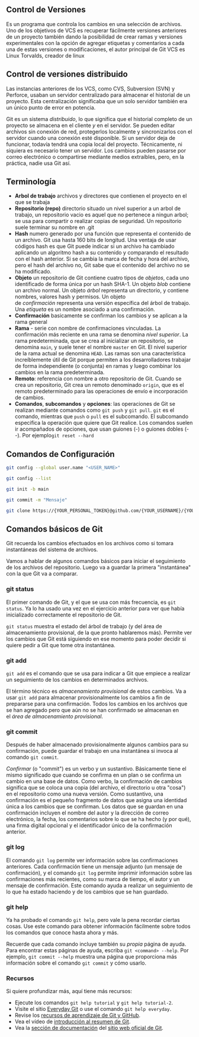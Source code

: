 ## Control de Versiones 

Es un programa que controla los cambios en una selección de archivos. Uno de los objetivos de VCS es recuperar fácilmente versiones anteriores de un proyecto también dando la posibilidad de crear ramas y versiones experimentales con la opción de agregar etiquetas y comentarios a cada una de estas versiones o modificaciones, el autor principal de Git VCS es Linux Torvalds, creador de linux

## Control de versiones distribuido 

Las instancias anteriores de los VCS, como CVS, Subversion (SVN) y Perforce, usaban un servidor centralizado para almacenar el historial de un proyecto. Esta centralización significaba que un solo servidor también era un único punto de error en potencia.

Git es un sistema _distribuido_, lo que significa que el historial completo de un proyecto se almacena en el cliente _y_ en el servidor. Se pueden editar archivos sin conexión de red, protegerlos localmente y sincronizarlos con el servidor cuando una conexión esté disponible. Si un servidor deja de funcionar, todavía tendrá una copia local del proyecto. Técnicamente, ni siquiera es necesario tener un servidor. Los cambios pueden pasarse por correo electrónico o compartirse mediante medios extraíbles, pero, en la práctica, nadie usa Git así.

## Terminología

- **Arbol de trabajo** archivos y directores que contienen el proyecto en el que se trabaja 
- **Repositorio (repo)** directorio situado un nivel superior a un arbol de trabajo, un repositorio vacio es aquel que no pertenece a ningun arbol; se usa para compartir o  realizar copias de seguridad. Un repositorio suele terminar su nombre en .git
- **Hash** numero generado por una función que representa el contenido de un archivo. Git usa hasta 160 bits  de longitud. Una ventaja de usar códigos hash es que Git puede indicar si un archivo ha cambiado aplicando un algoritmo hash a su contenido y comparando el resultado con el hash anterior. Si se cambia la marca de fecha y hora del archivo, pero el hash del archivo no, Git sabe que el contenido del archivo no se ha modificado.
- **Objeto** un repositorio de Git contiene cuatro tipos de _objetos_, cada uno identificado de forma única por un hash SHA-1. Un objeto _blob_ contiene un archivo normal. Un objeto _árbol_ representa un directorio, y contiene nombres, valores hash y permisos. Un objeto de _confirmación_ representa una versión específica del árbol de trabajo. Una _etiqueta_ es un nombre asociado a una confirmación.
- **Confirmación** basicamente se confirman los cambios y se aplican a la rama general
- **Rama** - serie con nombre de confirmaciones vinculadas. La confirmación más reciente en una rama se denomina _nivel superior_. La rama predeterminada, que se crea al inicializar un repositorio, se denomina `main`, y suele tener el nombre `master` en Git. El nivel superior de la rama actual se denomina `HEAD`. Las ramas son una característica increíblemente útil de Git porque permiten a los desarrolladores trabajar de forma independiente (o conjunta) en ramas y luego combinar los cambios en la rama predeterminada.
- **Remoto**: referencia con nombre a otro repositorio de Git. Cuando se crea un repositorio, Git crea un remoto denominado `origin`, que es el remoto predeterminado para las operaciones de envío e incorporación de cambios.
- **Comandos**, **subcomandos** y **opciones**: las operaciones de Git se realizan mediante comandos como `git push` y `git pull`. `git` es el comando, mientras que `push` o `pull` es el subcomando. El subcomando especifica la operación que quiere que Git realice. Los comandos suelen ir acompañados de opciones, que usan guiones (-) o guiones dobles (--). Por ejemplo`git reset --hard`

## Comandos de Configuración

```Bash
git config --global user.name "<USER_NAME>"

git config --list

git init -b main

git commit -m "Mensaje"

git clone https://{YOUR_PERSONAL_TOKEN}@github.com/{YOUR_USERNAME}/{YOUR_REPO}.git 
```

## Comandos básicos de Git

Git recuerda los cambios efectuados en los archivos como si tomara instantáneas del sistema de archivos.

Vamos a hablar de algunos comandos básicos para iniciar el seguimiento de los archivos del repositorio. Luego va a guardar la primera "instantánea" con la que Git va a comparar.

### git status

El primer comando de Git, y el que se usa con más frecuencia, es `git status`. Ya lo ha usado una vez en el ejercicio anterior para ver que había inicializado correctamente el repositorio de Git.

`git status` muestra el estado del árbol de trabajo (y del área de almacenamiento provisional, de la que pronto hablaremos más). Permite ver los cambios que Git está siguiendo en ese momento para poder decidir si quiere pedir a Git que tome otra instantánea.

### git add

`git add` es el comando que se usa para indicar a Git que empiece a realizar un seguimiento de los cambios en determinados archivos.

El término técnico es _almacenamiento provisional_ de estos cambios. Va a usar `git add` para almacenar provisionalmente los cambios a fin de prepararse para una confirmación. Todos los cambios en los archivos que se han agregado pero que aún no se han confirmado se almacenan en el _área de almacenamiento provisional_.

### git commit

Después de haber almacenado provisionalmente algunos cambios para su confirmación, puede guardar el trabajo en una instantánea si invoca al comando `git commit`.

_Confirmar_ (o "commit") es un verbo y un sustantivo. Básicamente tiene el mismo significado que cuando se confirma en un plan o se confirma un cambio en una base de datos. Como verbo, la confirmación de cambios significa que se coloca una copia (del archivo, el directorio u otra "cosa") en el repositorio como una nueva versión. Como sustantivo, una confirmación es el pequeño fragmento de datos que asigna una identidad única a los cambios que se confirman. Los datos que se guardan en una confirmación incluyen el nombre del autor y la dirección de correo electrónico, la fecha, los comentarios sobre lo que se ha hecho (y por qué), una firma digital opcional y el identificador único de la confirmación anterior.

### git log

El comando `git log` permite ver información sobre las confirmaciones anteriores. Cada confirmación tiene un mensaje adjunto (un mensaje de confirmación), y el comando `git log` permite imprimir información sobre las confirmaciones más recientes, como su marca de tiempo, el autor y un mensaje de confirmación. Este comando ayuda a realizar un seguimiento de lo que ha estado haciendo y de los cambios que se han guardado.

### git help

Ya ha probado el comando `git help`, pero vale la pena recordar ciertas cosas. Use este comando para obtener información fácilmente sobre todos los comandos que conoce hasta ahora y más.

Recuerde que cada comando incluye también su _propia_ página de ayuda. Para encontrar estas páginas de ayuda, escriba `git <command> --help`. Por ejemplo, `git commit --help` muestra una página que proporciona más información sobre el comando `git commit` y cómo usarlo.

### Recursos

Si quiere profundizar más, aquí tiene más recursos:

- Ejecute los comandos `git help tutorial` y `git help tutorial-2`.
- Visite el sitio [Everyday Git](https://git-scm.com/docs/everyday) o use el comando `git help everyday`.
- Revise los [recursos de aprendizaje de Git y GitHub](https://help.github.com/en/articles/git-and-github-learning-resources).
- Vea el vídeo de [introducción al resumen de Git](https://www.youtube.com/watch?v=9uGS1ak_FGg%3Fazure-portal%3Dtrue).
- Vea la [sección de documentación](https://git-scm.com/doc) del [sitio web oficial de Git](https://git-scm.com/).
